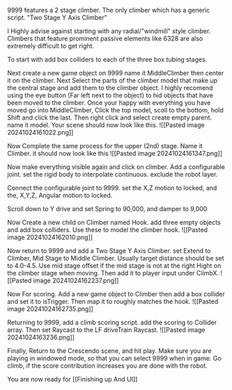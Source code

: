 9999 features a 2 stage climber. The only climber which has a generic script. "Two Stage Y Axis Climber"

I Highly advise against starting with any radial/"windmill" style climber. Climbers that feature prominent passive elements like 6328 are also extremely difficult to get right.

To start with add box colliders to each of the three box tubing stages.

Next create a new game object on 9999 name it MiddleClimber then center it on the climber.
Next Select the parts of the climber model that make up the central stage and add them to the climber object. I highly recomend using the eye button (Far left next to the object) to hid objects that have been moved to the climber. Once your happy with everything you have moved go into MiddleClimber, Click the top model, scoll to the bottom, hold Shift and click the last. Then right click and select create empty parent. name it model.
Your scene should now look like this.
![[Pasted image 20241024161022.png]]

Now Complete the same process for the upper (2nd) stage. Name it Climber.
it should now look like this
![[Pasted image 20241024161347.png]]

Now make everything visible again and click on climber. Add a configurable joint. set the rigid body to interpolate continuous. exclude the robot layer.

Connect the configurable joint to 9999. set the X,Z motion to locked, and the, X,Y,Z, Angular motion to locked.

Scroll down to Y drive and set Spring to 90,000, and damper to 9,000

Now Create a new child on Climber named Hook. add three empty objects and add box colliders. Use these to model the climber hook.
![[Pasted image 20241024162010.png]]

Now return to 9999 and add a Two Stage Y Axis Climber.
set Extend to Climber, Mid Stage to Middle Climber. Usually target distance should be set to 4.0-4.5. Use mid stage offset if the mid stage is not at the right Hight on the climber stage when moving. Then add it to player input under ClimbX.
![[Pasted image 20241024162237.png]]

Now For scoring. Add a new game object to Climber then add a box collider and set it to isTrigger. Then map it to roughly matches the hook.
![[Pasted image 20241024162735.png]]

Returning to 9999, add a climb scoring script. add the scoring to Collider array. Then set Raycast to the LF driveTrain Raycast.
![[Pasted image 20241024163236.png]]

Finally, Return to the Crescendo scene, and hit play. Make sure you are playing in windowed mode, so that you can select 9999 when in game. Go climb, if the score contribution increases you are done with the robot.

You are now ready for [[Finishing up And UI]]